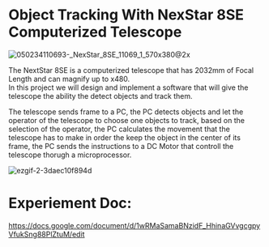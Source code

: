 # Object Tracking With NexStar 8SE Computerized Telescope

![050234110693-_NexStar_8SE_11069_1_570x380@2x](https://user-images.githubusercontent.com/57401083/120164921-5ad82980-c1fb-11eb-9b6a-66e0d66d3fdf.jpg)



The NextStar 8SE is a computerized telescope that has 2032mm of Focal Length and can magnify up to x480. <br />
In this project we will design and implement a software that will give the telescope the ability the detect objects and track them. <br />

The telescope sends frame to a PC, the PC detects objects and let the operator of the telescope to choose one objects to track,
based on the selection of the operator, the PC calculates the movement that the telescope has to make in order the keep the object
in the center of its frame, the PC sends the instructions to a DC Motor that controll the telescope thorugh a microprocessor. <br />

![ezgif-2-3daec10f894d](https://user-images.githubusercontent.com/57401083/120172646-8d862000-c203-11eb-9412-6fd2db1137b8.gif)


    



# Experiement Doc: 
https://docs.google.com/document/d/1wRMaSamaBNzidF_HhinaGVvgcgpyVfukSng88PlZtuM/edit
